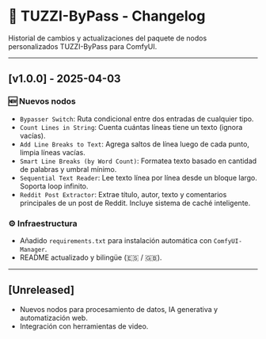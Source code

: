 # 📜 TUZZI-ByPass - Changelog

Historial de cambios y actualizaciones del paquete de nodos personalizados TUZZI-ByPass para ComfyUI.

---

## [v1.0.0] - 2025-04-03

### 🆕 Nuevos nodos

- `Bypasser Switch`: Ruta condicional entre dos entradas de cualquier tipo.
- `Count Lines in String`: Cuenta cuántas líneas tiene un texto (ignora vacías).
- `Add Line Breaks to Text`: Agrega saltos de línea luego de cada punto, limpia líneas vacías.
- `Smart Line Breaks (by Word Count)`: Formatea texto basado en cantidad de palabras y umbral mínimo.
- `Sequential Text Reader`: Lee texto línea por línea desde un bloque largo. Soporta loop infinito.
- `Reddit Post Extractor`: Extrae título, autor, texto y comentarios principales de un post de Reddit. Incluye sistema de caché inteligente.

### ⚙️ Infraestructura

- Añadido `requirements.txt` para instalación automática con `ComfyUI-Manager`.
- README actualizado y bilingüe (🇪🇸 / 🇬🇧).

---

## [Unreleased]

- Nuevos nodos para procesamiento de datos, IA generativa y automatización web.
- Integración con herramientas de video.

